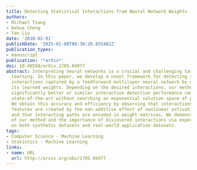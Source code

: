 ```yaml
---
title: Detecting Statistical Interactions from Neural Network Weights
authors:
- Michael Tsang
- Dehua Cheng
- Yan Liu
date: '2018-02-01'
publishDate: '2025-01-08T08:30:20.855482Z'
publication_types:
- manuscript
publication: '*arXiv*'
doi: 10.48550/arXiv.1705.04977
abstract: Interpreting neural networks is a crucial and challenging task in machine
  learning. In this paper, we develop a novel framework for detecting statistical
  interactions captured by a feedforward multilayer neural network by directly interpreting
  its learned weights. Depending on the desired interactions, our method can achieve
  significantly better or similar interaction detection performance compared to the
  state-of-the-art without searching an exponential solution space of possible interactions.
  We obtain this accuracy and efficiency by observing that interactions between input
  features are created by the non-additive effect of nonlinear activation functions,
  and that interacting paths are encoded in weight matrices. We demonstrate the performance
  of our method and the importance of discovered interactions via experimental results
  on both synthetic datasets and real-world application datasets.
tags:
- Computer Science - Machine Learning
- Statistics - Machine Learning
links:
- name: URL
  url: http://arxiv.org/abs/1705.04977
---
```


